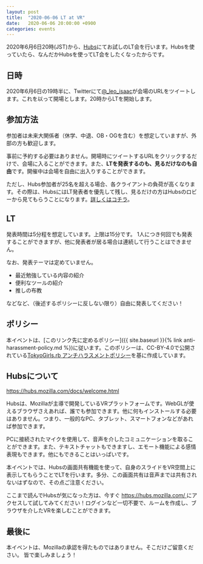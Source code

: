 ```yaml
---
layout: post
title:  "2020-06-06 LT at VR"
date:   2020-06-06 20:00:00 +0900
categories: events
---
```


2020年6月6日20時(JST)から、[Hubs](https://hubs.mozilla.com/)にてお試しのLT会を行います。Hubsを使っていたら、なんだかHubsを使ってLT会をしたくなったからです。


## 日時
2020年6月6日の19時半に、Twitterにて[@_leo_isaac](https://twitter.com/_leo_isaac)が会場のURLをツイートします。これを以って開場とします。20時からLTを開始します。


## 参加方法
参加者は未来大関係者（休学、中退、OB・OGを含む）を想定していますが、外部の方も歓迎します。

事前に予約する必要はありません。開場時にツイートするURLをクリックするだけで、会場に入ることができます。また、**LTを発表するのも、見るだけなのも自由**です。開催中は会場を自由に出入りすることができます。

ただし、Hubs参加者が25名を超える場合、各クライアントの負荷が高くなります。その際は、HubsにはLT発表者を優先して残し、見るだけの方はHubsのロビーから見てもらうことになります。[詳しくはコチラ](https://hubs.mozilla.com/docs/hubs-faq.html#what-is-the-capacity-of-a-hubs-room)。


## LT
発表時間は5分程を想定しています。上限は15分です。
1人につき何回でも発表することができますが、他に発表者が居る場合は連続して行うことはできません。

なお、発表テーマは定めていません。

- 最近勉強している内容の紹介
- 便利なツールの紹介
- 推しの布教

などなど、（後述するポリシーに反しない限り）自由に発表してください！


## ポリシー
本イベントは、[このリンク先に定めるポリシー]({{ site.baseurl }}{% link anti-harassment-policy.md %})に従います。このポリシーは、CC-BY-4.0で公開されている[TokyoGirls.rb アンチハラスメントポリシー](https://gist.github.com/JunichiIto/7a080f1cfb0ae27ef600c14b94a02db7)を基に作成しています。


## Hubsについて
[ https://hubs.mozilla.com/docs/welcome.html ](https://hubs.mozilla.com/docs/welcome.html)

Hubsは、Mozillaが主導で開発しているVRプラットフォームです。WebGLが使えるブラウザさえあれば、誰でも参加できます。他に何もインストールする必要はありません。つまり、一般的なPC、タブレット、スマートフォンなどがあれば参加できます。

PCに接続されたマイクを使用して、音声を介したコミュニケーションを取ることができます。また、テキストチャットもできますし、エモート機能による感情表現もできます。他にもできることはいっぱいです。

本イベントでは、Hubsの画面共有機能を使って、自身のスライドをVR空間上に表示してもらうことでLTを行います。多分、この画面共有は音声までは共有されないはずなので、その点ご注意ください。

ここまで読んでHubsが気になった方は、今すぐ [ https://hubs.mozilla.com/ ](https://hubs.mozilla.com/) にアクセスして試してみてください！ログインなど一切不要で、ルームを作成し、ブラウザを介したVRを楽しむことができます。


## 最後に
本イベントは、Mozillaの承認を得たものではありません。そこだけご留意ください。
皆で楽しみましょう！
